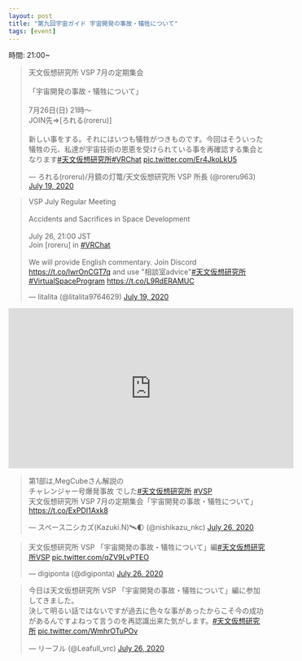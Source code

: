 ```yaml
---
layout: post
title: "第九回宇宙ガイド 宇宙開発の事故・犠牲について"
tags: [event]
---
```


時間: 21:00~

<blockquote class="twitter-tweet" data-theme="dark"><p lang="ja" dir="ltr">天文仮想研究所 VSP 7月の定期集会<br><br>「宇宙開発の事故・犠牲について」<br><br>7月26日(日) 21時～<br>JOIN先⇒[ろれる(roreru)]<br><br>新しい事をする。それにはいつも犠牲がつきものです。今回はそういった犠牲の元、私達が宇宙技術の恩恵を受けられている事を再確認する集会となります<a href="https://twitter.com/hashtag/%E5%A4%A9%E6%96%87%E4%BB%AE%E6%83%B3%E7%A0%94%E7%A9%B6%E6%89%80?src=hash&amp;ref_src=twsrc%5Etfw">#天文仮想研究所</a><a href="https://twitter.com/hashtag/VRChat?src=hash&amp;ref_src=twsrc%5Etfw">#VRChat</a> <a href="https://t.co/Er4JkoLkU5">pic.twitter.com/Er4JkoLkU5</a></p>&mdash; ろれる(roreru)/月鏡の灯篭/天文仮想研究所 VSP 所長 (@roreru963) <a href="https://twitter.com/roreru963/status/1284864351413825538?ref_src=twsrc%5Etfw">July 19, 2020</a></blockquote> <script async src="https://platform.twitter.com/widgets.js" charset="utf-8"></script>

<blockquote class="twitter-tweet" data-theme="dark"><p lang="en" dir="ltr">VSP July Regular Meeting<br><br>Accidents and Sacrifices in Space Development<br><br>July 26, 21:00 JST<br>Join [roreru] in <a href="https://twitter.com/hashtag/VRChat?src=hash&amp;ref_src=twsrc%5Etfw">#VRChat</a><br><br>We will provide English commentary. Join Discord <a href="https://t.co/lwrOnCGT7q">https://t.co/lwrOnCGT7q</a> and use &quot;相談室advice&quot;<a href="https://twitter.com/hashtag/%E5%A4%A9%E6%96%87%E4%BB%AE%E6%83%B3%E7%A0%94%E7%A9%B6%E6%89%80?src=hash&amp;ref_src=twsrc%5Etfw">#天文仮想研究所</a> <a href="https://twitter.com/hashtag/VirtualSpaceProgram?src=hash&amp;ref_src=twsrc%5Etfw">#VirtualSpaceProgram</a> <a href="https://t.co/L9RdERAMUC">https://t.co/L9RdERAMUC</a></p>&mdash; litalita (@litalita9764629) <a href="https://twitter.com/litalita9764629/status/1284963003050258434?ref_src=twsrc%5Etfw">July 19, 2020</a></blockquote> <script async src="https://platform.twitter.com/widgets.js" charset="utf-8"></script>

<div class="youtube">
  <iframe width="560" height="315" src="https://www.youtube.com/embed/aAwU1NjAZ4M" frameborder="0" allow="accelerometer; autoplay; encrypted-media; gyroscope; picture-in-picture" allowfullscreen></iframe>
</div>

<blockquote class="twitter-tweet" data-conversation="none" data-theme="dark"><p lang="ja" dir="ltr">第1部は,MegCubeさん解説の<br>チャレンジャー号爆発事故 でした<a href="https://twitter.com/hashtag/%E5%A4%A9%E6%96%87%E4%BB%AE%E6%83%B3%E7%A0%94%E7%A9%B6%E6%89%80?src=hash&amp;ref_src=twsrc%5Etfw">#天文仮想研究所</a> <a href="https://twitter.com/hashtag/VSP?src=hash&amp;ref_src=twsrc%5Etfw">#VSP</a><br>天文仮想研究所 VSP 7月の定期集会「宇宙開発の事故・犠牲について」 <a href="https://t.co/ExPDI1Axk8">https://t.co/ExPDI1Axk8</a></p>&mdash; スペース二シカズ(Kazuki.N)🛰️🌓 (@nishikazu_nkc) <a href="https://twitter.com/nishikazu_nkc/status/1287391071379394560?ref_src=twsrc%5Etfw">July 26, 2020</a></blockquote> <script async src="https://platform.twitter.com/widgets.js" charset="utf-8"></script>

<blockquote class="twitter-tweet" data-theme="dark"><p lang="ja" dir="ltr">天文仮想研究所 VSP 「宇宙開発の事故・犠牲について」編<a href="https://twitter.com/hashtag/%E5%A4%A9%E6%96%87%E4%BB%AE%E6%83%B3%E7%A0%94%E7%A9%B6%E6%89%80VSP?src=hash&amp;ref_src=twsrc%5Etfw">#天文仮想研究所VSP</a> <a href="https://t.co/qZV9LvPTEO">pic.twitter.com/qZV9LvPTEO</a></p>&mdash; digiponta (@digiponta) <a href="https://twitter.com/digiponta/status/1287399889530363907?ref_src=twsrc%5Etfw">July 26, 2020</a></blockquote> <script async src="https://platform.twitter.com/widgets.js" charset="utf-8"></script>

<blockquote class="twitter-tweet" data-theme="dark"><p lang="ja" dir="ltr">今日は天文仮想研究所 VSP 「宇宙開発の事故・犠牲について」編に参加してきました。<br>決して明るい話ではないですが過去に色々な事があったからこそ今の成功があるんですよねって言うのを再認識出来た気がします。<a href="https://twitter.com/hashtag/%E5%A4%A9%E6%96%87%E4%BB%AE%E6%83%B3%E7%A0%94%E7%A9%B6%E6%89%80?src=hash&amp;ref_src=twsrc%5Etfw">#天文仮想研究所</a> <a href="https://t.co/WmhrOTuPOv">pic.twitter.com/WmhrOTuPOv</a></p>&mdash; リーフル (@Leafull_vrc) <a href="https://twitter.com/Leafull_vrc/status/1287407175770333190?ref_src=twsrc%5Etfw">July 26, 2020</a></blockquote> <script async src="https://platform.twitter.com/widgets.js" charset="utf-8"></script>